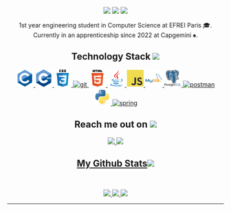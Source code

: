 <p align="center">
 
 <img src="https://badges.pufler.dev/visits/DanielSzatyn/DanielSzatyn"/> 
 <img src="https://badges.pufler.dev/repos/DanielSzatyn"/>
 <img src="https://badges.pufler.dev/commits/monthly/DanielSzatyn" />

</p>

<p align="center">
  1st year engineering student in Computer Science at EFREI Paris 🎓.<br />Currently in an apprenticeship since 2022 at Capgemini ♠️.
</p>

<h2 align="center">Technology Stack <img src="https://raw.githubusercontent.com/DanielSzatyn/Daniel_Szatyn/main/images/laptop.gif" width="50">
</h2>

<p align="center">
  <a href="https://www.cprogramming.com/" target="_blank" rel="noreferrer"> <img src="https://raw.githubusercontent.com/devicons/devicon/master/icons/c/c-original.svg" alt="c" width="40" height="40"/> </a> 
  <a href="https://www.w3schools.com/cpp/" target="_blank" rel="noreferrer"> <img src="https://raw.githubusercontent.com/devicons/devicon/master/icons/cplusplus/cplusplus-original.svg" alt="cplusplus" width="40" height="40"/> </a> 
  <a href="https://www.w3schools.com/css/" target="_blank" rel="noreferrer"> <img src="https://raw.githubusercontent.com/devicons/devicon/master/icons/css3/css3-original-wordmark.svg" alt="css3" width="40" height="40"/> </a> 
  <a href="https://git-scm.com/" target="_blank" rel="noreferrer"> <img src="https://www.vectorlogo.zone/logos/git-scm/git-scm-icon.svg" alt="git" width="40" height="40"/> </a> 
  <a href="https://www.w3.org/html/" target="_blank" rel="noreferrer"> <img src="https://raw.githubusercontent.com/devicons/devicon/master/icons/html5/html5-original-wordmark.svg" alt="html5" width="40" height="40"/> </a> 
  <a href="https://www.java.com" target="_blank" rel="noreferrer"> <img src="https://raw.githubusercontent.com/devicons/devicon/master/icons/java/java-original.svg" alt="java" width="40" height="40"/> </a> 
  <a href="https://developer.mozilla.org/en-US/docs/Web/JavaScript" target="_blank" rel="noreferrer"> <img src="https://raw.githubusercontent.com/devicons/devicon/master/icons/javascript/javascript-original.svg" alt="javascript" width="40" height="40"/> </a> 
  <a href="https://www.mysql.com/" target="_blank" rel="noreferrer"> <img src="https://raw.githubusercontent.com/devicons/devicon/master/icons/mysql/mysql-original-wordmark.svg" alt="mysql" width="40" height="40"/> </a> 
  <a href="https://www.postgresql.org" target="_blank" rel="noreferrer"> <img src="https://raw.githubusercontent.com/devicons/devicon/master/icons/postgresql/postgresql-original-wordmark.svg" alt="postgresql" width="40" height="40"/> </a> 
  <a href="https://postman.com" target="_blank" rel="noreferrer"> <img src="https://www.vectorlogo.zone/logos/getpostman/getpostman-icon.svg" alt="postman" width="40" height="40"/> </a> 
  <a href="https://www.python.org" target="_blank" rel="noreferrer"> <img src="https://raw.githubusercontent.com/devicons/devicon/master/icons/python/python-original.svg" alt="python" width="40" height="40"/> </a> 
  <a href="https://spring.io/" target="_blank" rel="noreferrer"> <img src="https://www.vectorlogo.zone/logos/springio/springio-icon.svg" alt="spring" width="40" height="40"/> </a>
</p>

<h2 align="center">Reach me out on <img src="https://media0.giphy.com/media/jqNPzdTTxQfOgOqpO4/source.gif" width="50"></h2>

<p align="center">
  <a href="mailto: daniel.sztyn@gmail.com">
  <img src="https://img.shields.io/badge/-Daniel Szatyn-c14438?style=flat-square&logo=Gmail&logoColor=white&link=mailto:daniel.sztyn@gmail.com"/>
  </a>

  <a href="https://linkedin.com/in/daniel-szatyn-213002222">
  <img src="https://img.shields.io/badge/-Daniel Szatyn-blue?style=flat-square&logo=Linkedin&logoColor=white&link=https://linkedin.com/in/daniel-szatyn-213002222"/>
</p>

<h2 align="center">
  My Github Stats<img src="https://media.giphy.com/media/VgCDAzcKvsR6OM0uWg/giphy.gif" width="50">
</h2>
 
<br>

<p align = "center">
  <img  src = "https://github-readme-stats.vercel.app/api?username=DanielSzatyn&show_icons=true&theme=radical&line_height=27">
  <img src = "https://github-readme-stats.vercel.app/api/top-langs/?username=DanielSzatyn&hide=html,css,java,shaderlab,kotlin,hlsl&theme=radical">
  <img  src="https://github-readme-streak-stats.herokuapp.com/?user=DanielSzatyn&show_icons=true&locale=en&layout=compact&theme=radical&line_height=0" />
</p>

<hr>
